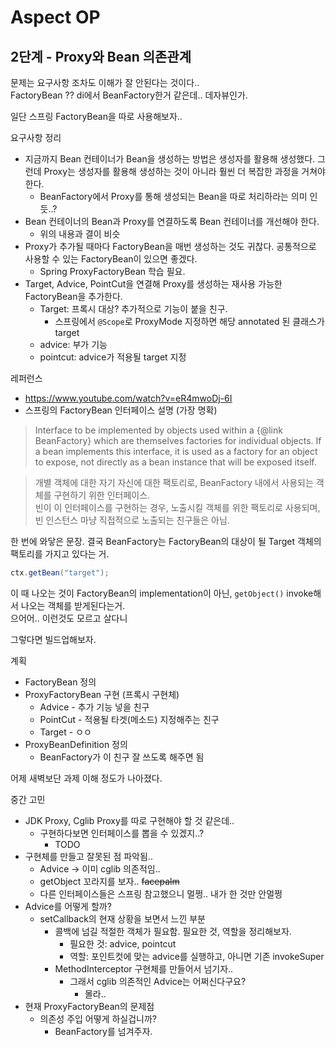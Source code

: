 # Aspect OP

## 2단계 - Proxy와 Bean 의존관계

문제는 요구사항 조차도 이해가 잘 안된다는 것이다..  
FactoryBean ?? di에서 BeanFactory한거 같은데.. 데자뷰인가.  

일단 스프링 FactoryBean을 따로 사용해보자..  

요구사항 정리

- 지금까지 Bean 컨테이너가 Bean을 생성하는 방법은 생성자를 활용해 생성했다. 그런데 Proxy는 생성자를 활용해 생성하는 것이 아니라 훨씬 더 복잡한 과정을 거쳐야 한다.
    - BeanFactory에서 Proxy를 통해 생성되는 Bean을 따로 처리하라는 의미 인듯..?
- Bean 컨테이너의 Bean과 Proxy를 연결하도록 Bean 컨테이너를 개선해야 한다.
    - 위의 내용과 결이 비슷
- Proxy가 추가될 때마다 FactoryBean을 매번 생성하는 것도 귀찮다. 공통적으로 사용할 수 있는 FactoryBean이 있으면 좋겠다.
    - Spring ProxyFactoryBean 학습 필요.  
- Target, Advice, PointCut을 연결해 Proxy를 생성하는 재사용 가능한 FactoryBean을 추가한다.
    - Target: 프록시 대상? 추가적으로 기능이 붙을 친구.  
        - 스프링에서 `@Scope`로 ProxyMode 지정하면 해당 annotated 된 클래스가 target
    - advice: 부가 기능
    - pointcut: advice가 적용될 target 지정
 
레퍼런스

- https://www.youtube.com/watch?v=eR4mwoDj-6I
- 스프링의 FactoryBean 인터페이스 설명 (가장 명확)

> Interface to be implemented by objects used within a {@link BeanFactory} which
> are themselves factories for individual objects. If a bean implements this
> interface, it is used as a factory for an object to expose, not directly as a
> bean instance that will be exposed itself.

> 개별 객체에 대한 자기 자신에 대한 팩토리로, BeanFactory 내에서 사용되는 객체를 구현하기 위한 인터페이스.  
> 빈이 이 인터페이스를 구현하는 경우, 노출시킬 객체를 위한 팩토리로 사용되며, 빈 인스턴스 마냥 직접적으로 노출되는 친구들은 아님.

한 번에 와닿은 문장. 결국 BeanFactory는 FactoryBean의 대상이 될 Target 객체의 팩토리를 가지고 있다는 거.  

```java
ctx.getBean("target");
```

이 때 나오는 것이 FactoryBean의 implementation이 아닌, `getObject()` invoke해서 나오는 객체를 받게된다는거.  
으어어.. 이런것도 모르고 살다니  

그렇다면 빌드업해보자.  

계획

- FactoryBean 정의
- ProxyFactoryBean 구현 (프록시 구현체)
    - Advice - 추가 기능 넣을 친구
    - PointCut - 적용될 타겟(메소드) 지정해주는 친구 
    - Target - ㅇㅇ
- ProxyBeanDefinition 정의
    - BeanFactory가 이 친구 잘 쓰도록 해주면 됨 
    
어제 새벽보단 과제 이해 정도가 나아졌다. 

중간 고민

- JDK Proxy, Cglib Proxy를 따로 구현해야 할 것 같은데..
    - 구현하다보면 인터페이스를 뽑을 수 있겠지..?
        - TODO
- 구현체를 만들고 잘못된 점 파악됨..
    - Advice -> 이미 cglib 의존적임..
    - getObject 꼬라지를 보자.. ~~facepalm~~
    - 다른 인터페이스들은 스프링 참고했으니 멀쩡.. 내가 한 것만 안멀쩡
- Advice를 어떻게 할까?  
    - setCallback의 현재 상황을 보면서 느낀 부분
        - 콜백에 넘길 적절한 객체가 필요함. 필요한 것, 역할을 정리해보자.
            - 필요한 것: advice, pointcut
            - 역할: 포인트컷에 맞는 advice를 실행하고, 아니면 기존 invokeSuper
        - MethodInterceptor 구현체를 만들어서 넘기자..
            - 그래서 cglib 의존적인 Advice는 어쩌신다구요?
                - 몰라..
- 현재 ProxyFactoryBean의 문제점
    - 의존성 주입 어떻게 하실겁니까?  
        - BeanFactory를 넘겨주자.  